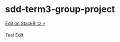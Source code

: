 # sdd-term3-group-project

[Edit on StackBlitz ⚡️](https://stackblitz.com/edit/sdd-term3-group-project)

Test Edit
